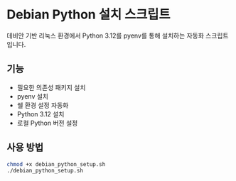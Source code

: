 # Debian Python 설치 스크립트

데비안 기반 리눅스 환경에서 Python 3.12를 pyenv를 통해 설치하는 자동화 스크립트입니다.

## 기능

- 필요한 의존성 패키지 설치
- pyenv 설치
- 쉘 환경 설정 자동화
- Python 3.12 설치
- 로컬 Python 버전 설정

## 사용 방법

```bash
chmod +x debian_python_setup.sh
./debian_python_setup.sh
``` 